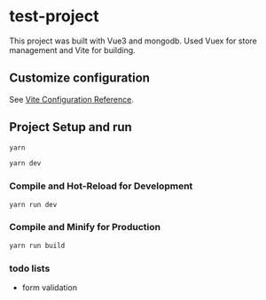 # test-project

This project was built with Vue3 and mongodb. Used Vuex for store management and Vite for building.

## Customize configuration

See [Vite Configuration Reference](https://vitejs.dev/config/).

## Project Setup and run

```sh
yarn 
```

```sh
yarn dev
```
### Compile and Hot-Reload for Development

```sh
yarn run dev
```

### Compile and Minify for Production

```sh
yarn run build
```

### todo lists
- form validation